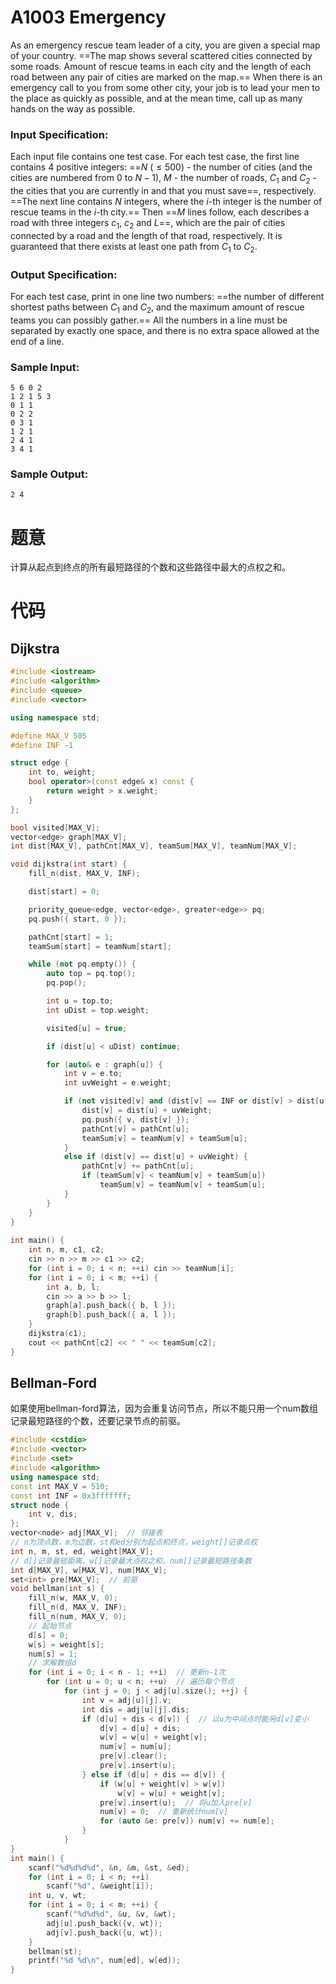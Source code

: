 # A1003 Emergency
As an emergency rescue team leader of a city, you are given a special map of your country. ==The map shows several scattered cities connected by some roads. Amount of rescue teams in each city and the length of each road between any pair of cities are marked on the map.== When there is an emergency call to you from some other city, your job is to lead your men to the place as quickly as possible, and at the mean time, call up as many hands on the way as possible.

### Input Specification:

Each input file contains one test case. For each test case, the first line contains 4 positive integers: ==$N$ ($\le 500$) - the number of cities (and the cities are numbered from 0 to $N−1$), $M$ - the number of roads, $C_1$ and $C_2$ - the cities that you are currently in and that you must save==, respectively. ==The next line contains $N$ integers, where the $i$\-th integer is the number of rescue teams in the $i$-th city.== Then ==$M$ lines follow, each describes a road with three integers $c_1$, $c_2$ and $L$==, which are the pair of cities connected by a road and the length of that road, respectively. It is guaranteed that there exists at least one path from $C_1$ to $C_2$.

### Output Specification:

For each test case, print in one line two numbers: ==the number of different shortest paths between $C_1$ and $C_2$, and the maximum amount of rescue teams you can possibly gather.== All the numbers in a line must be separated by exactly one space, and there is no extra space allowed at the end of a line.

### Sample Input:

    5 6 0 2
    1 2 1 5 3
    0 1 1
    0 2 2
    0 3 1
    1 2 1
    2 4 1
    3 4 1


### Sample Output:

    2 4

# 题意

计算从起点到终点的所有最短路径的个数和这些路径中最大的点权之和。

# 代码

## Dijkstra

```cpp
#include <iostream>
#include <algorithm>
#include <queue>
#include <vector>

using namespace std;

#define MAX_V 505
#define INF -1

struct edge {
    int to, weight;
    bool operator>(const edge& x) const {
        return weight > x.weight;
    }
};

bool visited[MAX_V];
vector<edge> graph[MAX_V];
int dist[MAX_V], pathCnt[MAX_V], teamSum[MAX_V], teamNum[MAX_V];

void dijkstra(int start) {
    fill_n(dist, MAX_V, INF);

    dist[start] = 0;

    priority_queue<edge, vector<edge>, greater<edge>> pq;
    pq.push({ start, 0 });

    pathCnt[start] = 1;
    teamSum[start] = teamNum[start];

    while (not pq.empty()) {
        auto top = pq.top();
        pq.pop();

        int u = top.to;
        int uDist = top.weight;

        visited[u] = true;

        if (dist[u] < uDist) continue;

        for (auto& e : graph[u]) {
            int v = e.to;
            int uvWeight = e.weight;

            if (not visited[v] and (dist[v] == INF or dist[v] > dist[u] + uvWeight)) {
                dist[v] = dist[u] + uvWeight;
                pq.push({ v, dist[v] });
                pathCnt[v] = pathCnt[u];
                teamSum[v] = teamNum[v] + teamSum[u];
            }
            else if (dist[v] == dist[u] + uvWeight) {
                pathCnt[v] += pathCnt[u];
                if (teamSum[v] < teamNum[v] + teamSum[u])
                    teamSum[v] = teamNum[v] + teamSum[u];
            }
        }
    }
}
                                                                                                             
int main() {
    int n, m, c1, c2;
    cin >> n >> m >> c1 >> c2;
    for (int i = 0; i < n; ++i) cin >> teamNum[i];
    for (int i = 0; i < m; ++i) {
        int a, b, l;
        cin >> a >> b >> l;
        graph[a].push_back({ b, l });
        graph[b].push_back({ a, l });
    }
    dijkstra(c1);
    cout << pathCnt[c2] << " " << teamSum[c2];
}
```

## Bellman-Ford

如果使用bellman-ford算法，因为会重复访问节点，所以不能只用一个num数组记录最短路径的个数，还要记录节点的前驱。

```cpp
#include <cstdio>
#include <vector>
#include <set>
#include <algorithm>
using namespace std;
const int MAX_V = 510;
const int INF = 0x3fffffff;
struct node {
    int v, dis;
};
vector<node> adj[MAX_V];  // 邻接表
// n为顶点数，m为边数，st和ed分别为起点和终点，weight[]记录点权
int n, m, st, ed, weight[MAX_V];
// d[]记录最短距离，w[]记录最大点权之和，num[]记录最短路径条数
int d[MAX_V], w[MAX_V], num[MAX_V];
set<int> pre[MAX_V];  // 前驱
void bellman(int s) {
    fill_n(w, MAX_V, 0);
    fill_n(d, MAX_V, INF);
    fill_n(num, MAX_V, 0);
    // 起始节点
    d[s] = 0;
    w[s] = weight[s];
    num[s] = 1;
    // 求解数组d
    for (int i = 0; i < n - 1; ++i)  // 更新n-1次
        for (int u = 0; u < n; ++u)  // 遍历每个节点
            for (int j = 0; j < adj[u].size(); ++j) {
                int v = adj[u][j].v;
                int dis = adj[u][j].dis;
                if (d[u] + dis < d[v]) {  // 以u为中间点时能另d[v]变小
                    d[v] = d[u] + dis;
                    w[v] = w[u] + weight[v];
                    num[v] = num[u];
                    pre[v].clear();
                    pre[v].insert(u);
                } else if (d[u] + dis == d[v]) {
                    if (w[u] + weight[v] > w[v])
                        w[v] = w[u] + weight[v];
                    pre[v].insert(u);  // 将u加入pre[v]
                    num[v] = 0;  // 重新统计num[v]
                    for (auto &e: pre[v]) num[v] += num[e];
                }
            }
}
int main() {
    scanf("%d%d%d%d", &n, &m, &st, &ed);
    for (int i = 0; i < n; ++i)
        scanf("%d", &weight[i]);
    int u, v, wt;
    for (int i = 0; i < m; ++i) {
        scanf("%d%d%d", &u, &v, &wt);
        adj[u].push_back({v, wt});
        adj[v].push_back({u, wt});
    }
    bellman(st);
    printf("%d %d\n", num[ed], w[ed]);
}
```
